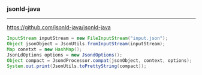 ### jsonld-java
---
https://github.com/jsonld-java/jsonld-java

```java
InputStream inputStream = new FileInputStream("input.json");
Object jsonObject = JsonUtils.fromInputStream(inputStream);
Map conetxt = new HashMap();
JsonLdOptions options = new JsondOptions();
Object compact = JsondProcessor.compat(jsonObject, context, options);
System.out.print(JsonUtils.toPrettyString(compact));

```

```
```

```
```


